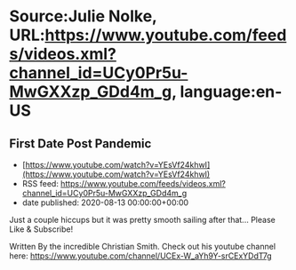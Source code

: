# Source:Julie Nolke, URL:https://www.youtube.com/feeds/videos.xml?channel_id=UCy0Pr5u-MwGXXzp_GDd4m_g, language:en-US

## First Date Post Pandemic
 - [https://www.youtube.com/watch?v=YEsVf24khwI](https://www.youtube.com/watch?v=YEsVf24khwI)
 - RSS feed: https://www.youtube.com/feeds/videos.xml?channel_id=UCy0Pr5u-MwGXXzp_GDd4m_g
 - date published: 2020-08-13 00:00:00+00:00

Just a couple hiccups but it was pretty smooth sailing after that... 
Please Like & Subscribe!

Written By the incredible Christian Smith. Check out his youtube channel here: https://www.youtube.com/channel/UCEx-W_aYh9Y-srCExYDdT7g


